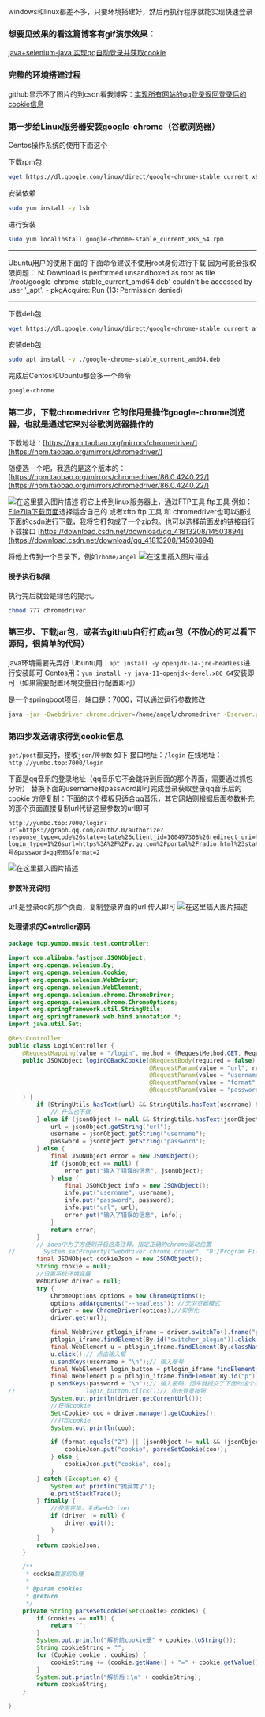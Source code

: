 windows和linux都差不多，只要环境搭建好，然后再执行程序就能实现快速登录



### 想要见效果的看这篇博客有gif演示效果：
[java+selenium-java 实现qq自动登录并获取cookie](https://blog.csdn.net/qq_41813208/article/details/112646537)
### 完整的环境搭建过程
github显示不了图片的到csdn看我博客：[实现所有网站的qq登录返回登录后的cookie信息](https://blog.csdn.net/qq_41813208/article/details/112727425)
### 第一步给Linux服务器安装google-chrome（谷歌浏览器）
Centos操作系统的使用下面这个

下载rpm包
```bash
wget https://dl.google.com/linux/direct/google-chrome-stable_current_x86_64.rpm
```
安装依赖
```bash
sudo yum install -y lsb
```
进行安装
```bash
sudo yum localinstall google-chrome-stable_current_x86_64.rpm
```
***
Ubuntu用户的使用下面的
下面命令建议不使用root身份进行下载
因为可能会报权限问题：
N: Download is performed unsandboxed as root as file '/root/google-chrome-stable_current_amd64.deb' couldn't be accessed by user '_apt'. - pkgAcquire::Run (13: Permission denied)


***
下载deb包

```bash
wget https://dl.google.com/linux/direct/google-chrome-stable_current_amd64.deb
```
安装deb包 

```bash
sudo apt install -y ./google-chrome-stable_current_amd64.deb
```
完成后Centos和Ubuntu都会多一个命令

```bash
google-chrome
```

### 第二步，下载chromedriver 它的作用是操作google-chrome浏览器，也就是通过它来对谷歌浏览器操作的
下载地址：[https://npm.taobao.org/mirrors/chromedriver/](https://npm.taobao.org/mirrors/chromedriver/)

随便选一个吧，我选的是这个版本的：[https://npm.taobao.org/mirrors/chromedriver/86.0.4240.22/](https://npm.taobao.org/mirrors/chromedriver/86.0.4240.22/)

![在这里插入图片描述](https://img-blog.csdnimg.cn/20210117005250313.png?x-oss-process=image/watermark,type_ZmFuZ3poZW5naGVpdGk,shadow_10,text_aHR0cHM6Ly9ibG9nLmNzZG4ubmV0L3FxXzQxODEzMjA4,size_16,color_FFFFFF,t_70)
将它上传到linux服务器上，通过FTP工具
ftp工具 例如：[FileZila下载页面](https://www.filezilla.cn/download/client)选择适合自己的
或者xftp
ftp 工具 和 chromedriver也可以通过下面的csdn进行下载，我将它打包成了一个zip包。也可以选择前面发的链接自行下载接口
[https://download.csdn.net/download/qq_41813208/14503894](https://download.csdn.net/download/qq_41813208/14503894)

将他上传到一个目录下，例如`/home/angel`
![在这里插入图片描述](https://img-blog.csdnimg.cn/20210117010516450.png)
#### 授予执行权限
执行完后就会是绿色的提示。
```bash
chmod 777 chromedriver
```

### 第三步、下载jar包，或者去github自行打成jar包（不放心的可以看下源码，很简单的代码）
java环境需要先弄好
Ubuntu用：`apt install -y openjdk-14-jre-headless`进行安装即可
Centos用：`yum install -y java-11-openjdk-devel.x86_64`安装即可（如果需要配置环境变量自行配置即可）

是一个springboot项目，端口是：7000，可以通过运行参数修改

```bash
java -jar -Dwebdriver.chrome.driver=/home/angel/chromedriver -Dserver.port=7000 autoLoginQQWithAnyWeb-1.0.jar
```

### 第四步发送请求得到cookie信息
`get/post`都支持，接收`json`/`传参数`
如下
接口地址：`/login`
在线地址：`http://yumbo.top:7000/login`

下面是qq音乐的登录地址（qq音乐它不会跳转到后面的那个界面，需要通过抓包分析）
替换下面的username和password即可完成登录获取登录qq音乐后的cookie
方便复制：下面的这个模板只适合qq音乐，其它网站则根据后面参数补充的那个页面直接复制url代替这里参数的url即可
```
http://yumbo.top:7000/login?url=https://graph.qq.com/oauth2.0/authorize?response_type=code%26state=state%26client_id=100497308%26redirect_uri=https://y.qq.com/portal/wx_redirect.html?login_type=1%26surl=https%3A%2F%2Fy.qq.com%2Fportal%2Fradio.html%23stat%3Dy_new.top.pop.logout%26stat%3Dy_new.top.pop.logout%26stat%3Dy_new.top.pop.logout%26stat%3Dy_new.top.pop.logout%26stat%3Dy_new.top.pop.logout%26use_customer_cb=0&username=qq号&password=qq密码&format=2
```

![在这里插入图片描述](https://img-blog.csdnimg.cn/20210117013935192.png?x-oss-process=image/watermark,type_ZmFuZ3poZW5naGVpdGk,shadow_10,text_aHR0cHM6Ly9ibG9nLmNzZG4ubmV0L3FxXzQxODEzMjA4,size_16,color_FFFFFF,t_70)
#### 参数补充说明
url 是登录qq的那个页面，复制登录界面的url 传入即可
![在这里插入图片描述](https://img-blog.csdnimg.cn/20210117014505688.png?x-oss-process=image/watermark,type_ZmFuZ3poZW5naGVpdGk,shadow_10,text_aHR0cHM6Ly9ibG9nLmNzZG4ubmV0L3FxXzQxODEzMjA4,size_16,color_FFFFFF,t_70)




#### 处理请求的Controller源码
```java
package top.yumbo.music.test.controller;

import com.alibaba.fastjson.JSONObject;
import org.openqa.selenium.By;
import org.openqa.selenium.Cookie;
import org.openqa.selenium.WebDriver;
import org.openqa.selenium.WebElement;
import org.openqa.selenium.chrome.ChromeDriver;
import org.openqa.selenium.chrome.ChromeOptions;
import org.springframework.util.StringUtils;
import org.springframework.web.bind.annotation.*;
import java.util.Set;

@RestController
public class LoginController {
    @RequestMapping(value = "/login", method = {RequestMethod.GET, RequestMethod.POST})
    public JSONObject loginQQBackCookie(@RequestBody(required = false) JSONObject jsonObject,
                                        @RequestParam(value = "url", required = false) String url,
                                        @RequestParam(value = "username", required = false) String username,
                                        @RequestParam(value = "format", required = false, defaultValue = "1") String format,
                                        @RequestParam(value = "password") String password
    ) {
        if (StringUtils.hasText(url) && StringUtils.hasText(username) && StringUtils.hasText(password)) {
            // 什么也不做
        } else if (jsonObject != null && StringUtils.hasText(jsonObject.getString("url")) && StringUtils.hasText(jsonObject.getString("username")) && StringUtils.hasText(jsonObject.getString("password"))) {
            url = jsonObject.getString("url");
            username = jsonObject.getString("username");
            password = jsonObject.getString("password");
        } else {
            final JSONObject error = new JSONObject();
            if (jsonObject == null) {
                error.put("输入了错误的信息", jsonObject);
            } else {
                final JSONObject info = new JSONObject();
                info.put("username", username);
                info.put("password", password);
                info.put("url", url);
                error.put("输入了错误的信息", info);
            }
            return error;
        }
        // idea中为了方便则开启这条注释，指定正确的chrome驱动位置
//        System.setProperty("webdriver.chrome.driver", "D:/Program Files (x86)/chromedriver/chromedriver.exe");
        final JSONObject cookieJson = new JSONObject();
        String cookie = null;
        //设置系统环境变量
        WebDriver driver = null;
        try {
            ChromeOptions options = new ChromeOptions();
            options.addArguments("--headless"); //无浏览器模式
            driver = new ChromeDriver(options);//实例化
            driver.get(url);

            final WebDriver ptlogin_iframe = driver.switchTo().frame("ptlogin_iframe");
            ptlogin_iframe.findElement(By.id("switcher_plogin")).click();
            final WebElement u = ptlogin_iframe.findElement(By.className("inputstyle"));
            u.click();// 点击输入框
            u.sendKeys(username + "\n");// 输入账号
            final WebElement login_button = ptlogin_iframe.findElement(By.id("login_button"));
            final WebElement p = ptlogin_iframe.findElement(By.id("p"));
            p.sendKeys(password + "\n");// 输入密码，回车就提交了下面的这个点击登录不需要
//                    login_button.click();// 点击登录按钮
            System.out.println(driver.getCurrentUrl());
            //获得cookie
            Set<Cookie> coo = driver.manage().getCookies();
            //打印cookie
            System.out.println(coo);

            if (format.equals("2") || (jsonObject != null && (jsonObject.get("format") + "").equals("2"))) {
                cookieJson.put("cookie", parseSetCookie(coo));
            } else {
                cookieJson.put("cookie", coo);
            }
        } catch (Exception e) {
            System.out.println("抛异常了");
            e.printStackTrace();
        } finally {
            //使用完毕，关闭webDriver
            if (driver != null) {
                driver.quit();
            }
        }
        return cookieJson;
    }

    /**
     * cookie数据的处理
     *
     * @param cookies
     * @return
     */
    private String parseSetCookie(Set<Cookie> cookies) {
        if (cookies == null) {
            return "";
        }
        System.out.println("解析前cookie是" + cookies.toString());
        String cookieString = "";
        for (Cookie cookie : cookies) {
            cookieString += (cookie.getName() + "=" + cookie.getValue() + ";");
        }
        System.out.println("解析后：\n" + cookieString);
        return cookieString;
    }

}
```
